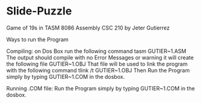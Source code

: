 # Slide-Puzzle

Game of 19s in TASM 8086 Assembly CSC 210
by Jeter Gutierrez

Ways to run the Program 

Compiling:
            on Dos Box run the following command
                tasm GUTIER~1.ASM
            The output should compile with no Error Messages or warning
            it will create the following file
                GUTIER~1.OBJ
            That file will be used to link the program with the following command
                tlink /t GUTIER~1.OBJ
            Then Run the Program simply by typing 
                GUTIER~1.COM
            in the dosbox.

Running .COM file:
                    Run the Program simply by typing 
                        GUTIER~1.COM
                    in the dosbox.

